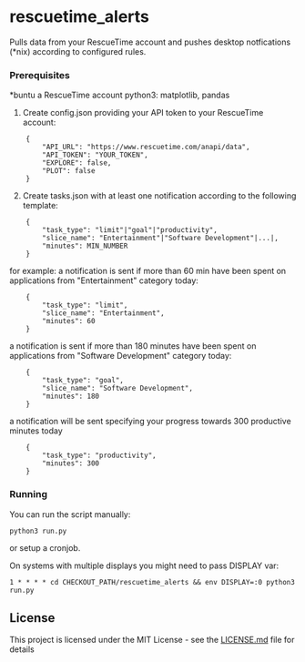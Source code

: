 # rescuetime_alerts

Pulls data from your RescueTime account and pushes desktop notfications (\*nix) according to configured rules.

### Prerequisites

\*buntu
a RescueTime account
python3: matplotlib, pandas

1. Create config.json providing your API token to your RescueTime account:

```
	{
		"API_URL": "https://www.rescuetime.com/anapi/data",
		"API_TOKEN": "YOUR_TOKEN",
		"EXPLORE": false,
		"PLOT": false
	}
```
2. Create tasks.json with at least one notification according to the following template:
```
	{
		"task_type": "limit"|"goal"|"productivity",
		"slice_name": "Entertainment"|"Software Development"|...|,
		"minutes": MIN_NUMBER
	}
```
for example:
a notification is sent if more than 60 min have been spent on applications from "Entertainment" category today:
```
	{
		"task_type": "limit",
		"slice_name": "Entertainment",
		"minutes": 60
	}
```
a notification is sent if more than 180 minutes have been spent on applications from "Software Development" category today:
```
	{
		"task_type": "goal",
		"slice_name": "Software Development",
		"minutes": 180
	}
```
a notification will be sent specifying your progress towards 300 productive minutes today
```
	{
		"task_type": "productivity",
		"minutes": 300
	}
```

### Running

You can run the script manually:

```
python3 run.py
```

or setup a cronjob.

On systems with multiple displays you might need to pass DISPLAY var:
```
1 * * * * cd CHECKOUT_PATH/rescuetime_alerts && env DISPLAY=:0 python3 run.py
```

## License

This project is licensed under the MIT License - see the [LICENSE.md](LICENSE.md) file for details